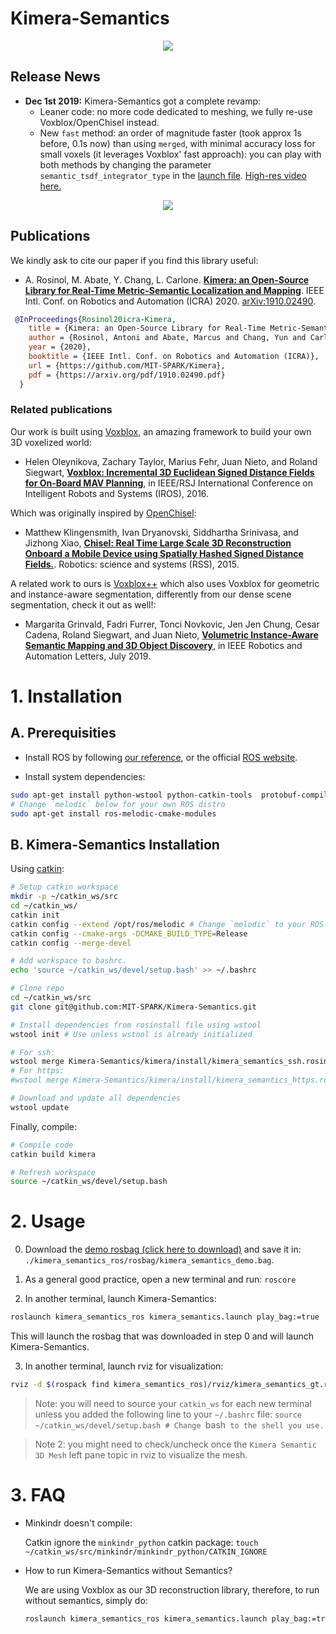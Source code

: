 # Kimera-Semantics

<div align="center">
    <img src="kimera/docs/media/kimera_semantics.gif">
</div>

## Release News

- **Dec 1st 2019:** Kimera-Semantics got a complete revamp:
  - Leaner code: no more code dedicated to meshing, we fully re-use Voxblox/OpenChisel instead.
  - New `fast` method: an order of magnitude faster (took approx 1s before, 0.1s now) than using `merged`, with minimal accuracy loss for small voxels (it leverages Voxblox' fast approach):
  you can play with both methods by changing the parameter `semantic_tsdf_integrator_type` in the [launch file](./kimera_semantics_ros/launch/kimera_semantics.launch).
  [High-res video here.](https://www.youtube.com/watch?v=ex1oMByJtyQ&feature=share&fbclid=IwAR33TB2t2SEbGTAfUbCO8pKFmJTsTjBCtWf-TAluY93BlzfSUEQbbN3GITQ)
<div align="center">
    <img src="kimera/docs/media/fast_vs_merged_kimera_semantics.gif">
</div>

## Publications

We kindly ask to cite our paper if you find this library useful:

- A. Rosinol, M. Abate, Y. Chang, L. Carlone. [**Kimera: an Open-Source Library for Real-Time Metric-Semantic Localization and Mapping**](https://arxiv.org/abs/1910.02490). IEEE Intl. Conf. on Robotics and Automation (ICRA) 2020. [arXiv:1910.02490](https://arxiv.org/abs/1910.02490).
 ```bibtex
  @InProceedings{Rosinol20icra-Kimera,
     title = {Kimera: an Open-Source Library for Real-Time Metric-Semantic Localization and Mapping},
     author = {Rosinol, Antoni and Abate, Marcus and Chang, Yun and Carlone, Luca},
     year = {2020},
     booktitle = {IEEE Intl. Conf. on Robotics and Automation (ICRA)},
     url = {https://github.com/MIT-SPARK/Kimera},
     pdf = {https://arxiv.org/pdf/1910.02490.pdf}
   }
```

### Related publications

Our work is built using [Voxblox](https://github.com/ethz-asl/voxblox), an amazing framework to build your own 3D voxelized world:

- Helen Oleynikova, Zachary Taylor, Marius Fehr, Juan Nieto, and Roland Siegwart, [**Voxblox: Incremental 3D Euclidean Signed Distance Fields for On-Board MAV Planning**](https://github.com/ethz-asl/voxblox), in IEEE/RSJ International Conference on Intelligent Robots and Systems (IROS), 2016.

Which was originally inspired by [OpenChisel](https://github.com/personalrobotics/OpenChisel):

- Matthew Klingensmith, Ivan Dryanovski, Siddhartha Srinivasa, and Jizhong Xiao, [**Chisel: Real Time Large Scale 3D Reconstruction Onboard a Mobile Device using Spatially Hashed Signed Distance Fields.**](http://www.roboticsproceedings.org/rss11/p40.pdf). Robotics: science and systems (RSS), 2015.

A related work to ours is [Voxblox++](https://github.com/ethz-asl/voxblox-plusplus) which also uses Voxblox for geometric and instance-aware segmentation, differently from our dense scene segmentation, check it out as well!:

- Margarita Grinvald, Fadri Furrer, Tonci Novkovic, Jen Jen Chung, Cesar Cadena, Roland Siegwart, and Juan Nieto, [**Volumetric Instance-Aware Semantic Mapping and 3D Object Discovery**](https://github.com/ethz-asl/voxblox-plusplus), in IEEE Robotics and Automation Letters, July 2019.

# 1. Installation

## A. Prerequisities

- Install ROS by following [our reference](./kimera/docs/ros_installation.md), or the official [ROS website](https://www.ros.org/install/).

- Install system dependencies:
```bash
sudo apt-get install python-wstool python-catkin-tools  protobuf-compiler autoconf
# Change `melodic` below for your own ROS distro
sudo apt-get install ros-melodic-cmake-modules
```

## B. Kimera-Semantics Installation

Using [catkin](http://wiki.ros.org/catkin):

```bash
# Setup catkin workspace
mkdir -p ~/catkin_ws/src
cd ~/catkin_ws/
catkin init
catkin config --extend /opt/ros/melodic # Change `melodic` to your ROS distro
catkin config --cmake-args -DCMAKE_BUILD_TYPE=Release
catkin config --merge-devel

# Add workspace to bashrc.
echo 'source ~/catkin_ws/devel/setup.bash' >> ~/.bashrc

# Clone repo
cd ~/catkin_ws/src
git clone git@github.com:MIT-SPARK/Kimera-Semantics.git

# Install dependencies from rosinstall file using wstool
wstool init # Use unless wstool is already initialized

# For ssh:
wstool merge Kimera-Semantics/kimera/install/kimera_semantics_ssh.rosinstall
# For https:
#wstool merge Kimera-Semantics/kimera/install/kimera_semantics_https.rosinstall

# Download and update all dependencies
wstool update
```

Finally, compile:

```bash
# Compile code
catkin build kimera

# Refresh workspace
source ~/catkin_ws/devel/setup.bash
```

# 2. Usage

  0. Download the [demo rosbag (click here to download)](https://drive.google.com/file/d/1SG8cfJ6JEfY2PGXcxDPAMYzCcGBEh4Qq/view?usp=sharing) and save it in: `./kimera_semantics_ros/rosbag/kimera_semantics_demo.bag`.

  1. As a general good practice, open a new terminal and run: `roscore`

  2. In another terminal, launch Kimera-Semantics:
  ```bash
  roslaunch kimera_semantics_ros kimera_semantics.launch play_bag:=true
  ```

  This will launch the rosbag that was downloaded in step 0 and will launch Kimera-Semantics.

  3. In another terminal, launch rviz for visualization:
  ```bash
  rviz -d $(rospack find kimera_semantics_ros)/rviz/kimera_semantics_gt.rviz
  ```

  > Note: you will need to source your `catkin_ws` for each new terminal unless you added the following line to your `~/.bashrc` file:
  > `source ~/catkin_ws/devel/setup.bash # Change `bash` to the shell you use.`

  > Note 2: you might need to check/uncheck once the `Kimera Semantic 3D Mesh` left pane topic in rviz to visualize the mesh.

  # 3. FAQ

  - Minkindr doesn't compile:
  
    Catkin ignore the `minkindr_python` catkin package:
    `touch ~/catkin_ws/src/minkindr/minkindr_python/CATKIN_IGNORE`

  - How to run Kimera-Semantics without Semantics?
  
    We are using Voxblox as our 3D reconstruction library, therefore, to run without semantics, simply do:
    ```bash
    roslaunch kimera_semantics_ros kimera_semantics.launch play_bag:=true metric_semantic_reconstruction:=false
    ```
